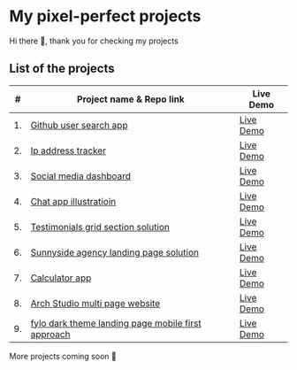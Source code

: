 # My pixel-perfect projects

Hi there 👋, thank you for checking my projects

## List of the projects

|  #  | Project name & Repo link                                                                                                                     | Live Demo                                                                         |
| :-: | --------------------------------------------------------------------------------------------------------------------------- | --------------------------------------------------------------------------------- |
| 1. | [Github user search app](https://github.com/zineb-Bou/user-search-app.)                                      | [Live Demo ](https://zineb-bou.github.io/user-search-app./)                                        |
| 2. |[Ip address tracker](https://github.com/zineb-Bou/ip-address-tracker)                                          | [Live Demo ](https://zineb-bou.github.io/ip-address-tracker/)                                     |
| 3. |[Social media dashboard](https://github.com/zineb-Bou/Social-media-dashboard-with-theme-switcher.)             | [Live Demo ](https://zineb-bou.github.io/Social-media-dashboard-with-theme-switcher./)            |
| 4. |[Chat app illustratioin](https://github.com/zineb-Bou/Chat-app-CSS-illustration)                               | [Live Demo ](https://zineb-bou.github.io/Chat-app-CSS-illustration/)                              |
| 5.| [Testimonials grid section solution](https://github.com/zineb-Bou/Testimonials-grid-section-solution.)         | [Live Demo ](https://zineb-bou.github.io/Testimonials-grid-section-solution./)                    |
| 6.| [Sunnyside agency landing page solution](https://github.com/zineb-Bou/Sunnyside-agency-landing-page-solution.) | [Live Demo ](https://zineb-bou.github.io/Sunnyside-agency-landing-page-solution./)                |
| 7. |[Calculator app](https://github.com/zineb-Bou/Calculator_app)                                                  | [Live Demo ](https://zineb-bou.github.io/Calculator_app/)   
| 8. |[Arch Studio multi page website](https://github.com/zineb-Bou/Arch-Studio-multi-page-website)                  | [Live Demo ](https://arch-studio-multi-page-website-mu.vercel.app/)  |
| 9. |[fylo dark theme landing page mobile first approach](https://github.com/zineb-Bou/fylo-dark-theme-landing-page) | [Live Demo ](https://stupefied-lichterman-01872a.netlify.app/)  |

More projects coming soon 💪
